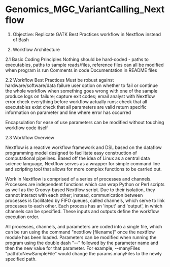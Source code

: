 # Genomics_MGC_VariantCalling_Nextflow

1. Objective:
Replicate GATK Best Practices workflow in Nextflow instead of Bash

2. Workflow Architecture

  2.1 Basic Coding Principles
  Nothing should be hard-coded - paths to executables, paths to sample reads/files, reference files can all be modified when program is run
  Comments in code
  Documentation in README files
  
  2.2 Workflow Best Practices
  Must be robust against hardware/software/data failure
    user option on whether to fail or continue the whole workflow when something goes wrong with one of the sample
    produce logs on failure; capture exit codes; email analyst with Nextflow error
    check everything before workflow actually runs:
    check that all executables exist
    check that all parameters are valid
    return specific information on parameter and line where error has occurred
  
  Encapsulation for ease of use
    parameters can be modified without touching workflow code itself

  2.3 Workflow Overview
  
  Nextflow is a reactive workflow framework and DSL based on the dataflow programming model designed to facilitate easy construction of computational pipelines. Based off the idea of
  Linux as a central data science language, Nextflow serves as a wrapper for simple command line and scripting tool that allows for more complex functions 
  to be carried out. 
  
  Work in Nextflow is comprised of a series of processes and channels. Processes are independent functions which can wrap Python or Perl scripts as well as the Groovy-based Nextflow script. Due to their isolation,
  they cannot interact with each other; instead, communication between processes is facilitated by FIFO queues, called channels, which serve to link processes to each other.
  Each process has an 'input' and 'output', in which channels can be specified. These inputs and outputs define the workflow execution order.
  
  All processes, channels, and parameters are coded into a single file, which can be run using the command "nextflow [filename]" once the nextflow
  module has been loaded. Parameters can be modified when running the program using the double dash "--" followed by the parameter name and then the new value for that parameter.
  For example, --manyFiles "path/toNewSampleFile" would change the params.manyFiles to the newly specified path. 
  
  
  
  
  
  
